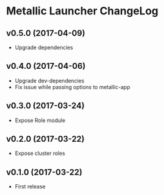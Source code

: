# Metallic Launcher ChangeLog

## v0.5.0 (2017-04-09)

 - Upgrade dependencies


## v0.4.0 (2017-04-06)

 - Upgrade dev-dependencies
 - Fix issue while passing options to metallic-app


## v0.3.0 (2017-03-24)

 - Expose Role module


## v0.2.0 (2017-03-22)

 - Expose cluster roles


## v0.1.0 (2017-03-22)

 - First release
